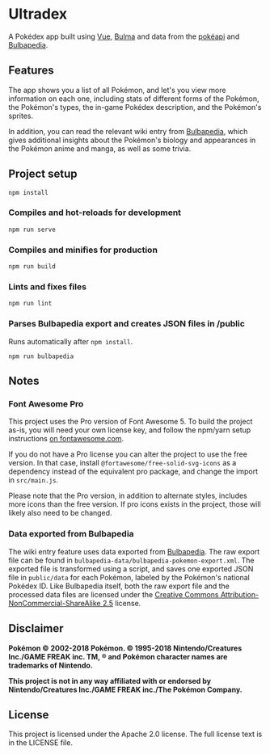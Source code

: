 # Ultradex
A Pokédex app built using [Vue](https://vuejs.org/), [Bulma](https://bulma.io/) and data from the [pokéapi](https://pokeapi.co) and [Bulbapedia](https://bulbapedia.bulbagarden.net/).


## Features
The app shows you a list of all Pokémon, and let's you view more information on each one, including stats of different forms of the Pokémon, the Pokémon's types, the in-game Pokédex description, and the Pokémon's sprites.

In addition, you can read the relevant wiki entry from [Bulbapedia](https://bulbapedia.bulbagarden.net/), which gives additional insights about the Pokémon's biology and appearances in the Pokémon anime and manga, as well as some trivia.

## Project setup
```
npm install
```

### Compiles and hot-reloads for development
```
npm run serve
```

### Compiles and minifies for production
```
npm run build
```

### Lints and fixes files
```
npm run lint
```

### Parses Bulbapedia export and creates JSON files in /public
Runs automatically after `npm install`.
```
npm run bulbapedia
```

## Notes
### Font Awesome Pro
This project uses the Pro version of Font Awesome 5. To build the project as-is, you will need your own license key, and follow the npm/yarn setup instructions [on fontawesome.com](https://fontawesome.com/how-to-use/on-the-web/setup/using-package-managers#installing-pro).

If you do not have a Pro license you can alter the project to use the free version. In that case, install `@fortawesome/free-solid-svg-icons` as a dependency instead of the equivalent pro package, and change the import in `src/main.js`.

Please note that the Pro version, in addition to alternate styles, includes more icons than the free version. If pro icons exists in the project, those will likely also need to be changed.

### Data exported from Bulbapedia
The wiki entry feature uses data exported from [Bulbapedia](https://bulbapedia.bulbagarden.net/). The raw export file can be found in `bulbapedia-data/bulbapedia-pokemon-export.xml`. The exported file is transformed using a script, and saves one exported JSON file in `public/data` for each Pokémon, labeled by the Pokémon's national Pokédex ID. Like Bulbapedia itself, both the raw export file and the processed data files are licensed under the [Creative Commons Attribution-NonCommercial-ShareAlike 2.5](https://creativecommons.org/licenses/by-nc-sa/2.5/) license.

## Disclaimer
**Pokémon © 2002-2018 Pokémon. © 1995-2018 Nintendo/Creatures Inc./GAME FREAK inc. TM, ® and Pokémon character names are trademarks of Nintendo.**

**This project is not in any way affiliated with or endorsed by Nintendo/Creatures Inc./GAME FREAK inc./The Pokémon Company.**

## License
This project is licensed under the Apache 2.0 license. The full license text is in the LICENSE file.